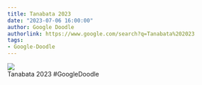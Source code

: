 ```yaml
---
title: Tanabata 2023
date: "2023-07-06 16:00:00"
author: Google Doodle
authorlink: https://www.google.com/search?q=Tanabata%202023
tags:
- Google-Doodle
---
```

<img src="https://www.google.com/logos/doodles/2023/tanabata-2023-6753651837110056.3-l.png" referrerpolicy="no-referrer"><br>Tanabata 2023 #GoogleDoodle